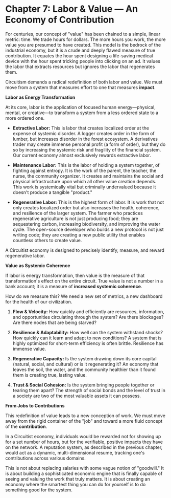 # Chapter 7: Labor & Value — An Economy of Contribution

For centuries, our concept of "value" has been chained to a simple, linear metric: time. We trade hours for dollars. The more hours you work, the more value you are presumed to have created. This model is the bedrock of the industrial economy, but it is a crude and deeply flawed measure of true contribution. It equates the hour spent designing a life-saving medical device with the hour spent tricking people into clicking on an ad. It values the labor that extracts resources but ignores the labor that regenerates them.

Circuitism demands a radical redefinition of both labor and value. We must move from a system that measures effort to one that measures **impact**.

**Labor as Energy Transformation**

At its core, labor is the application of focused human energy—physical, mental, or creative—to transform a system from a less ordered state to a more ordered one.

*   **Extractive Labor:** This is labor that creates localized order at the expense of systemic disorder. A logger creates order in the form of lumber, but increases disorder in the forest ecosystem. A derivatives trader may create immense personal profit (a form of order), but they do so by increasing the systemic risk and fragility of the financial system. Our current economy almost exclusively rewards extractive labor.

*   **Maintenance Labor:** This is the labor of holding a system together, of fighting against entropy. It is the work of the parent, the teacher, the nurse, the community organizer. It creates and maintains the social and physical infrastructure upon which all other value creation depends. This work is systemically vital but criminally undervalued because it doesn't produce a tangible "product."

*   **Regenerative Labor:** This is the highest form of labor. It is work that not only creates localized order but also increases the health, coherence, and resilience of the larger system. The farmer who practices regenerative agriculture is not just producing food; they are sequestering carbon, increasing biodiversity, and improving the water cycle. The open-source developer who builds a new protocol is not just writing code; they are creating a new public utility that enables countless others to create value.

A Circuitist economy is designed to precisely identify, measure, and reward regenerative labor.

**Value as Systemic Coherence**

If labor is energy transformation, then value is the measure of that transformation's effect on the entire circuit. True value is not a number in a bank account; it is a measure of **increased systemic coherence**.

How do we measure this? We need a new set of metrics, a new dashboard for the health of our civilization.

1.  **Flow & Velocity:** How quickly and efficiently are resources, information, and opportunities circulating through the system? Are there blockages? Are there nodes that are being starved?

2.  **Resilience & Adaptability:** How well can the system withstand shocks? How quickly can it learn and adapt to new conditions? A system that is highly optimized for short-term efficiency is often brittle. Resilience has immense value.

3.  **Regenerative Capacity:** Is the system drawing down its core capital (natural, social, and cultural) or is it regenerating it? An economy that leaves the soil, the water, and the community healthier than it found them is creating true, lasting value.

4.  **Trust & Social Cohesion:** Is the system bringing people together or tearing them apart? The strength of social bonds and the level of trust in a society are two of the most valuable assets it can possess.

**From Jobs to Contributions**

This redefinition of value leads to a new conception of work. We must move away from the rigid container of the "job" and toward a more fluid concept of the **contribution**.

In a Circuitist economy, individuals would be rewarded not for showing up for a set number of hours, but for the verifiable, positive impacts they have on the network. A reputation system, as described in the previous chapter, would act as a dynamic, multi-dimensional resume, tracking one's contributions across various domains.

This is not about replacing salaries with some vague notion of "goodwill." It is about building a sophisticated economic engine that is finally capable of seeing and valuing the work that truly matters. It is about creating an economy where the smartest thing you can do for yourself is to do something good for the system.
